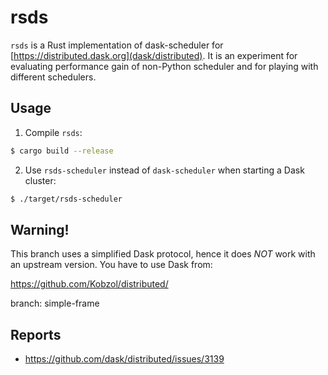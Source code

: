 # rsds

``rsds`` is a Rust implementation of dask-scheduler for [https://distributed.dask.org](dask/distributed).
It is an experiment for evaluating performance gain of non-Python scheduler and for playing with different schedulers.

## Usage
1) Compile `rsds`:
```bash
$ cargo build --release
```
2) Use `rsds-scheduler` instead of `dask-scheduler` when starting a Dask cluster:
```bash
$ ./target/rsds-scheduler
```

## Warning!

This branch uses a simplified Dask protocol, hence it does *NOT* work with an upstream version. You have to use Dask from:

https://github.com/Kobzol/distributed/

branch: simple-frame

## Reports

* https://github.com/dask/distributed/issues/3139
